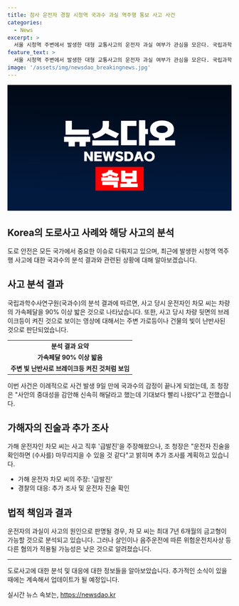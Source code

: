 ```yaml
---
title: 참사 운전자 경찰 시청역 국과수 과실 역주행 통보 사고 사건
categories:
  - News
excerpt: >
  서울 시청역 주변에서 발생한 대형 교통사고의 운전자 과실 여부가 관심을 모은다. 국립과학수사연구원의 분석 결과에 따르면 사고 당시 운전자가 가속페달을 90% 이상 밟은 것으로 나타났으며, 이에 경찰은 운전자에 대한 추가 조사를 예정하고 있다. 또한, 운전자는 사고 직후 급발진을 주장했지만, 국과수의 감정 결과는 이를 부정했다. 이로 인해 법조계에서는 운전자에게 최대 7년 6개월의 금고형이 가능하다는 분석이 나오고 있다. 함께, 온라인에서 피해자를 조롱하는 글을 남긴 누리꾼들도 조사 중이며, 차량 제네시스 G80의 사고기록장치(EDR) 분석 결과 등을 토대로 사건의 진실을 파악하고 있다.
feature_text: >
  서울 시청역 주변에서 발생한 대형 교통사고의 운전자 과실 여부가 관심을 모은다. 국립과학수사연구원의 분석 결과에 따르면 사고 당시 운전자가 가속페달을 90% 이상 밟은 것으로 나타났으며, 이에 경찰은 운전자에 대한 추가 조사를 예정하고 있다. 또한, 운전자는 사고 직후 급발진을 주장했지만, 국과수의 감정 결과는 이를 부정했다. 이로 인해 법조계에서는 운전자에게 최대 7년 6개월의 금고형이 가능하다는 분석이 나오고 있다. 함께, 온라인에서 피해자를 조롱하는 글을 남긴 누리꾼들도 조사 중이며, 차량 제네시스 G80의 사고기록장치(EDR) 분석 결과 등을 토대로 사건의 진실을 파악하고 있다.
image: '/assets/img/newsdao_breakingnews.jpg'
---
```


<p><img src="/assets/img/newsdao_breakingnews.jpg" alt="koreaapp 속보" /></p>

<h2>Korea의 도로사고 사례와 해당 사고의 분석</h2>

<p data-ke-size="size16">도로 안전은 모든 국가에서 중요한 이슈로 다뤄지고 있으며, 최근에 발생한 시청역 역주행 사고에 대한 국과수의 분석 결과와 관련된 상황에 대해 알아보겠습니다.</p>

<h2 data-ke-size="size26">사고 분석 결과</h2>

<p>국립과학수사연구원(국과수)의 분석 결과에 따르면, 사고 당시 운전자인 차모 씨는 차량의 가속페달을 90% 이상 밟은 것으로 나타났습니다. 또한, 사고 당시 차량 뒷면의 브레이크등이 켜진 것으로 보이는 영상에 대해서는 주변 가로등이나 건물의 빛이 난반사된 것으로 판단되었습니다.</p>

<table>
    <tr>
        <td style="text-align: center; height: 17px;"><b>분석 결과 요약</b></td>
    </tr>
    <tr>
        <td style="text-align: center; height: 17px;"><b>가속페달 90% 이상 밟음</b></td>
    </tr>
    <tr>
        <td style="text-align: center; height: 17px;"><b>주변 빛 난반사로 브레이크등 켜진 것처럼 보임</b></td>
    </tr>
</table>

<p>이번 사건은 이례적으로 사건 발생 9일 만에 국과수의 감정이 끝나게 되었는데, 조 청장은 "사안의 중대성을 감안해 신속히 해달라고 했는데 기대보다 빨리 나왔다"고 전했습니다.</p>

<h2 data-ke-size="size26">가해자의 진술과 추가 조사</h2>

<p>가해 운전자인 차모 씨는 사고 직후 '급발진'을 주장해왔으나, 조 청장은 "운전자 진술을 확인하면 (수사를) 마무리지을 수 있을 것 같다"고 밝히며 추가 조사를 계획하고 있습니다.</p>

<ul>
    <li>가해 운전자 차모 씨의 주장: '급발진'</li>
    <li>경찰의 대응: 추가 조사 및 운전자 진술 확인</li>
</ul>

<h2 data-ke-size="size26">법적 책임과 결과</h2>

<p>운전자의 과실이 사고의 원인으로 판명될 경우, 차 모 씨는 최대 7년 6개월의 금고형이 가능할 것으로 분석되고 있습니다. 그러나 살인이나 음주운전에 따른 위험운전치사상 등 다른 혐의가 적용될 가능성은 낮은 것으로 알려졌습니다.</p>

<hr>

<p data-ke-size="size16">도로사고에 대한 분석 및 대응에 대한 정보들을 알아보았습니다. 추가적인 소식이 있을 때에는 계속해서 업데이트가 될 예정입니다.</p>
실시간 뉴스 속보는, <a href="https://newsdao.kr" rel="dofollow">https://newsdao.kr</a>


